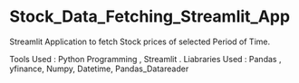 # Stock_Data_Fetching_Streamlit_App

Streamlit Application to fetch Stock prices of selected Period of Time.

Tools Used : Python Programming , Streamlit .
Liabraries Used : Pandas , yfinance, Numpy, Datetime, Pandas_Datareader

